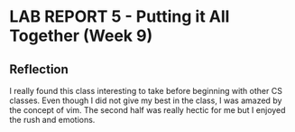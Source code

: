 # LAB REPORT 5 - Putting it All Together (Week 9)

## Reflection 

I really found this class interesting to take before beginning with other CS classes. Even though I did not give my best in the class, I was amazed 
by the concept of vim. The second half was really hectic for me but I enjoyed the rush and emotions.
